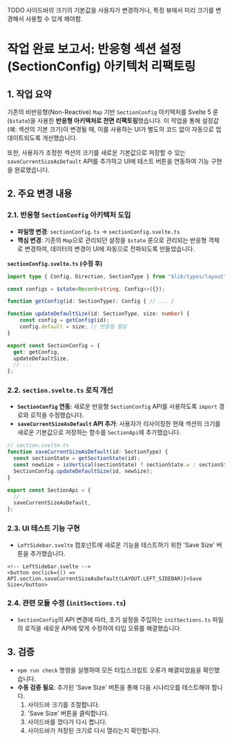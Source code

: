 TODO
사이드바의 크기의 기본값을 사용자가 변경하거나,
특정 뷰에서 미리 크기를 변경해서 사용할 수 있게 해야함.


# 작업 완료 보고서: 반응형 섹션 설정(SectionConfig) 아키텍처 리팩토링

## 1. 작업 요약

기존의 비반응형(Non-Reactive) `Map` 기반 `SectionConfig` 아키텍처를 Svelte 5 룬(`$state`)을 사용한 **반응형 아키텍처로 전면 리팩토링**했습니다. 이 작업을 통해 설정값(예: 섹션의 기본 크기)이 변경될 때, 이를 사용하는 UI가 별도의 코드 없이 자동으로 업데이트되도록 개선했습니다.

또한, 사용자가 조정한 섹션의 크기를 새로운 기본값으로 저장할 수 있는 `saveCurrentSizeAsDefault` API를 추가하고 UI에 테스트 버튼을 연동하여 기능 구현을 완료했습니다.

## 2. 주요 변경 내용

### 2.1. 반응형 `SectionConfig` 아키텍처 도입

- **파일명 변경**: `sectionConfig.ts` -> `sectionConfig.svelte.ts`
- **핵심 변경**: 기존의 `Map`으로 관리되던 설정을 `$state` 룬으로 관리되는 반응형 객체로 변경하여, 데이터의 변경이 UI에 자동으로 전파되도록 만들었습니다.

**`sectionConfig.svelte.ts` (수정 후)**
```typescript
import type { Config, Direction, SectionType } from "$lib/types/layout";

const configs = $state<Record<string, Config>>({});

function getConfig(id: SectionType): Config { // ... }

function updateDefaultSize(id: SectionType, size: number) {
    const config = getConfig(id);
    config.default = size; // 반응형 할당
}

export const SectionConfig = {
  get: getConfig,
  updateDefaultSize,
  // ...
};
```

### 2.2. `section.svelte.ts` 로직 개선

- **`SectionConfig` 연동**: 새로운 반응형 `SectionConfig` API를 사용하도록 `import` 경로와 로직을 수정했습니다.
- **`saveCurrentSizeAsDefault` API 추가**: 사용자가 리사이징한 현재 섹션의 크기를 새로운 기본값으로 저장하는 함수를 `SectionApi`에 추가했습니다.

```typescript
// section.svelte.ts
function saveCurrentSizeAsDefault(id: SectionType) {
  const sectionState = getSectionState(id);
  const newSize = isVertical(sectionState) ? sectionState.w : sectionState.h;
  SectionConfig.updateDefaultSize(id, newSize);
}

export const SectionApi = {
  // ...
  saveCurrentSizeAsDefault,
};
```

### 2.3. UI 테스트 기능 구현

- `LeftSidebar.svelte` 컴포넌트에 새로운 기능을 테스트하기 위한 'Save Size' 버튼을 추가했습니다.

```svelte
<!-- LeftSidebar.svelte -->
<button onclick={() => API.section.saveCurrentSizeAsDefault(LAYOUT.LEFT_SIDEBAR)}>Save Size</button>
```

### 2.4. 관련 모듈 수정 (`initSections.ts`)

- `SectionConfig`의 API 변경에 따라, 초기 설정을 주입하는 `initSections.ts` 파일의 로직을 새로운 API에 맞게 수정하여 타입 오류를 해결했습니다.

## 3. 검증

- `npm run check` 명령을 실행하여 모든 타입스크립트 오류가 해결되었음을 확인했습니다.
- **수동 검증 필요**: 추가된 'Save Size' 버튼을 통해 다음 시나리오를 테스트해야 합니다.
  1. 사이드바 크기를 조절합니다.
  2. 'Save Size' 버튼을 클릭합니다.
  3. 사이드바를 껐다가 다시 켭니다.
  4. 사이드바가 저장된 크기로 다시 열리는지 확인합니다.
